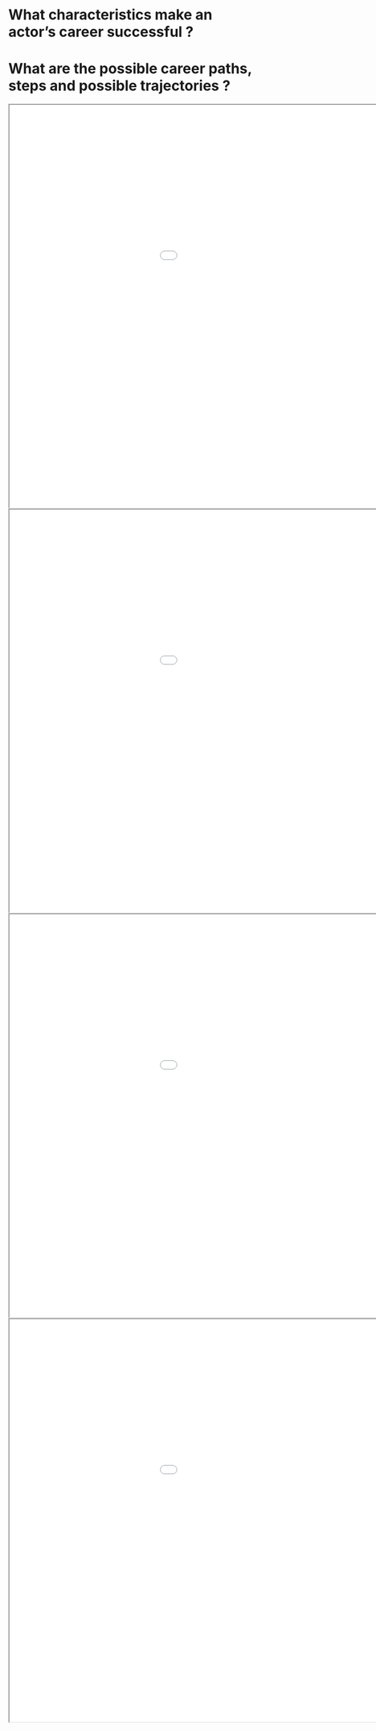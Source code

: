 # What characteristics make an actor’s career successful ?

# What are the possible career paths, steps and possible trajectories ?
<iframe src="src/graphs/personas_actors_occupations_relations_graph_interactive.html" width="1200" height="800"></iframe>

<iframe src="src/graphs/personas_characters_occupations_relations_graph_interactive.html" width="1200" height="800"></iframe>
<iframe src="src/graphs//actor_movies_rating_graph.html" width="1200" height="800"></iframe>
<iframe src="src/graphs/movies_budget_revenue_ratings_graph.html" width="1200" height="800"></iframe>
